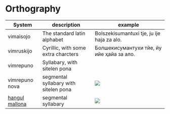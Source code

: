 Orthography
===

| System | description | example |
| ------ | ----------- | ------- |
| vimaisojo | The standard latin alphabet | Bolszekisumantuxi tje, ju ije haja za alo. |
| vimruskijo | Cyrillic, with some extra charcters | Болшекисумантухи тйе, йу ийе ҳайа за ало. |
| vimrepuno | Syllabary, with sitelen pona | |
| vimrepuno nova | segmental syllabary with sitelen pona | ![](https://almostahexagon2.github.io/lri/uploads/imgs/orthography/vimrepuno-nova.webp) |
| [hangul mallona](orthography/hangul-mallona.md) | segmental syllabary | ![](https://almostahexagon2.github.io/lri/uploads/imgs/orthography/hangul-mallona.jpg)|
